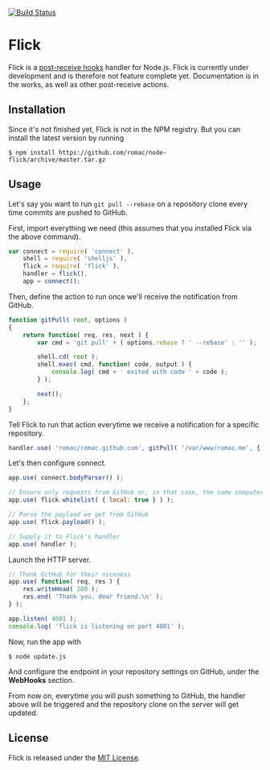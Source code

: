 
[![Build Status](https://secure.travis-ci.org/romac/node-flick.png?branch=master)](https://travis-ci.org/romac/node-flick)

# Flick

Flick is a [post-receive hooks](https://help.github.com/articles/post-receive-hooks) handler for Node.js.
Flick is currently under development and is therefore not feature complete yet.
Documentation is in the works, as well as other post-receive actions.

## Installation

Since it's not finished yet, Flick is not in the NPM registry. But you can install the latest version by running

    $ npm install https://github.com/romac/node-flick/archive/master.tar.gz

## Usage

Let's say you want to run `git pull --rebase` on a repository clone every time commits are pushed to GitHub.

First, import everything we need (this assumes that you installed Flick via the above command).

```js
var connect = require( 'connect' ),
    shell = require( 'shelljs' ),
    flick = require( 'flick' ),
    handler = flick(),
    app = connect();
```

Then, define the action to run once we'll receive the notification from GitHub.

```js
function gitPull( root, options )
{
    return function( req, res, next ) {
        var cmd = 'git pull' + ( options.rebase ? ' --rebase' : '' );

        shell.cd( root );
        shell.exec( cmd, function( code, output ) {
            console.log( cmd + ' exited with code ' + code );
        } );

        next();
    };
}
```

Tell Flick to run that action everytime we receive a notification for a specific repository.

```js
handler.use( 'romac/romac.github.com', gitPull( '/var/www/romac.me', { rebase: true } ) );
```

Let's then configure connect.

```js
app.use( connect.bodyParser() );

// Ensure only requests from GitHub or, in that case, the same computer will get processed.
app.use( flick.whitelist( { local: true } ) );

// Parse the payload we get from GitHub
app.use( flick.payload() );

// Supply it to Flick's handler
app.use( handler );
```

Launch the HTTP server.

```js
// Thank GitHub for their niceness
app.use( function( req, res ) {
    res.writeHead( 200 );
    res.end( 'Thank you, dear friend.\n' );
} );

app.listen( 4001 );
console.log( 'flick is listening on port 4001' );
```

Now, run the app with

    $ node update.js

And configure the endpoint in your repository settings on GitHub, under the **WebHooks** section.

From now on, everytime you will push something to GitHub, the handler above will be triggered and the repository clone on the server will get updated.

## License

Flick is released under the [MIT License](http://romac.mit-license.org).
